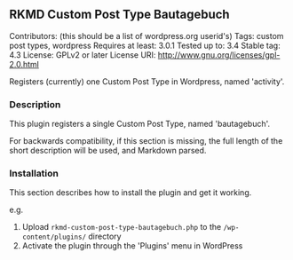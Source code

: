 ## RKMD Custom Post Type Bautagebuch ##

Contributors: (this should be a list of wordpress.org userid's)
Tags: custom post types, wordpress
Requires at least: 3.0.1
Tested up to: 3.4
Stable tag: 4.3
License: GPLv2 or later
License URI: http://www.gnu.org/licenses/gpl-2.0.html

Registers (currently) one Custom Post Type in Wordpress, named 'activity'.

### Description ###

This plugin registers a single Custom Post Type, named 'bautagebuch'.

For backwards compatibility, if this section is missing, the full length of the short description will be used, and
Markdown parsed.

### Installation ###

This section describes how to install the plugin and get it working.

e.g.

1. Upload `rkmd-custom-post-type-bautagebuch.php` to the `/wp-content/plugins/` directory
2. Activate the plugin through the 'Plugins' menu in WordPress